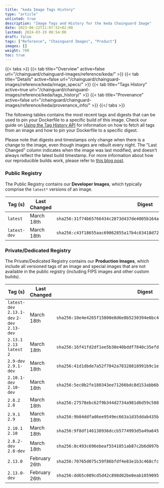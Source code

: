 ```yaml
---
title: "keda Image Tags History"
type: "article"
unlisted: true
description: "Image Tags and History for the keda Chainguard Image"
date: 2023-06-22T11:07:52+02:00
lastmod: 2024-03-19 00:54:00
draft: false
tags: ["Reference", "Chainguard Images", "Product"]
images: []
weight: 700
toc: true
---
```


{{< tabs >}}
{{< tab title="Overview" active=false url="/chainguard/chainguard-images/reference/keda/" >}}
{{< tab title="Details" active=false url="/chainguard/chainguard-images/reference/keda/image_specs/" >}}
{{< tab title="Tags History" active=true url="/chainguard/chainguard-images/reference/keda/tags_history/" >}}
{{< tab title="Provenance" active=false url="/chainguard/chainguard-images/reference/keda/provenance_info/" >}}
{{</ tabs >}}

The following tables contains the most recent tags and digests that can be used to pin your Dockerfile to a specific build of this image. Check our guide on [Using the Tag History API](/chainguard/chainguard-images/using-the-tag-history-api/) for information on how to fetch all tags from an image and how to pin your Dockerfile to a specific digest.

Please note that digests and timestamps only change when there is a change to the image, even though images are rebuilt every night. The "Last Changed" column indicates when the image was last modified, and doesn't always reflect the latest build timestamp. For more information about how our reproducible builds work, please refer to [this blog post](https://www.chainguard.dev/unchained/reproducing-chainguards-reproducible-image-builds).

### Public Registry
The Public Registry contains our **Developer Images**, which typically comprise the `latest*` versions of an image.

| Tag (s)       | Last Changed | Digest                                                                    |
|---------------|--------------|---------------------------------------------------------------------------|
|  `latest`     | March 18th   | `sha256:31f74b65766434c2073d437de4005b164ae47e23953c48f525e05936ffd9c761` |
|  `latest-dev` | March 18th   | `sha256:c43f18655aac69062855a17b4c63418d723c54590aba1ac547b2565f99495da9` |


### Private/Dedicated Registry
The Private/Dedicated Registry contains our **Production Images**, which include all versioned tags of an image and special images that are not available in the public registry (including FIPS images and other custom builds).

| Tag (s)                                       | Last Changed  | Digest                                                                    |
|-----------------------------------------------|---------------|---------------------------------------------------------------------------|
|  `latest-dev` `2.13.1-dev` `2-dev` `2.13-dev` | March 18th    | `sha256:10e4e4265f15800e8d6e8b5230394e6bc4a77e8b8afa77cbcd198611977d6b3d` |
|  `2.13.1` `2.13` `latest` `2`                 | March 18th    | `sha256:16f41fd2df1ee5b30e40bddf7840c35efd2d2b0ad28e06e62461fb5c1d0dbe3d` |
|  `2.9-dev` `2.9.1-dev`                        | March 18th    | `sha256:41d1dbde7a52f7042a78328818991b9c1ee2fbeab045a50119290d37c197e349` |
|  `2.10.1-dev` `2.10-dev`                      | March 18th    | `sha256:5ec0b2fe180343ee71266bdc8d153abb6ba4c39a4f6e2b86986ab6b7ea61fd21` |
|  `2.8.2` `2.8`                                | March 18th    | `sha256:27578ebc62f9b344d2734a981d6d59c58899a794b5a11749e921c95a548bb500` |
|  `2.9.1` `2.9`                                | March 18th    | `sha256:9b04ddfad6ee9549ec663a1d35ddab435bfef184267a50aa8f277da7ad6e33b1` |
|  `2.10.1` `2.10`                              | March 18th    | `sha256:9f8df146138936dccb5774993d5a49a6459f4f2a54ef0fdc51411d1d4dd75d51` |
|  `2.8.2-dev` `2.8-dev`                        | March 18th    | `sha256:8c493c696ebeaf5541051ab87c2b6d097b32f61d4f0408c646c1011b1c821de9` |
|  `2.13.0`                                     | February 26th | `sha256:70765d075c59f86bfdf4e83e1b3c468cfc0848dfad0e051d8d770cf9024cdc60` |
|  `2.13.0-dev`                                 | February 26th | `sha256:dd65c089cd5d42c898d02be0eab10590957d6000c1be8ead463f6c0e37c09d08` |

